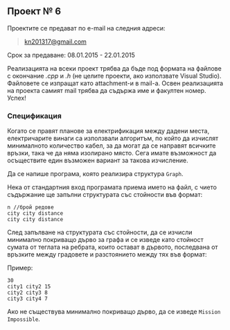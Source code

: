 ## Проект № 6

Проектите се предават по e-mail на следния адреси:

> kn201317@gmail.com

Срок за предаване: 08.01.2015 - 22.01.2015

Реализацията на всеки проект трябва да бъде под формата на файлове с окончание
*.cpp* и *.h* (не целите проекти, ако използвате Visual Studio). Файловете се
изпращат като attachment-и в mail-a. Освен реализацията на проекта самият mail
трябва да съдържа име и факултен номер. Успех!

### Спецификация

Когато се правят планове за електрификация между дадени места, електричарите
винаги са използвали алгоритъм, по който да изчислят минималното количество
кабел, за да могат да се направят всичките връзки, така че да няма изолирано
място. Сега имате възможност да осъществите един възможен вариант за такова
изчисление.

Да се напише програма, която реализира структура `Graph`.

Нека от стандартния вход програмата приема иметo на файл, с чието съдържание
ще запълни структурата със стойности във формат:

```
n //брой редове
city city distance
city city distance
```

След запълване на структурата със стойности, да се изчисли минимално покриващо
дърво за графа и се изведе като стойност сумата от теглата на ребрата, които
остават в дървото, последвана от връзките между градовете и разстоянието между
тях във формат:

Пример:

```
30
city1 city2 15
city2 city3 8
city3 city4 7
```

Ако не съществува минимално покриващо дърво, да се изведе `Mission Impossible`.
